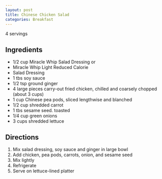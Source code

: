 ```yaml
---
layout: post
title: Chinese Chicken Salad
categories: Breakfast
---
```


4 servings

## Ingredients 

- 1/2 cup Miracle Whip Salad Dressing or
- Miracle Whip Light Reduced Calorie
- Salad Dressing
- 1 tbs soy sauce
- 1/2 tsp ground ginger
- 4 large pieces carry-out fried chicken, chilled and coarsely chopped (about 3 cups)
- 1 cup Chinese pea pods, sliced lengthwise and blanched
- 1/2 cup shredded carrot
- 1 tbs sesame seed. toasted
- 1/4 cup green onions
- 3 cups shredded lettuce

## Directions

1. Mix salad dressing, soy sauce and ginger in large bowl
2. Add chicken, pea pods, carrots, onion, and sesame seed
3. Mix lightly
4. Refrigerate
5. Serve on lettuce-lined platter








